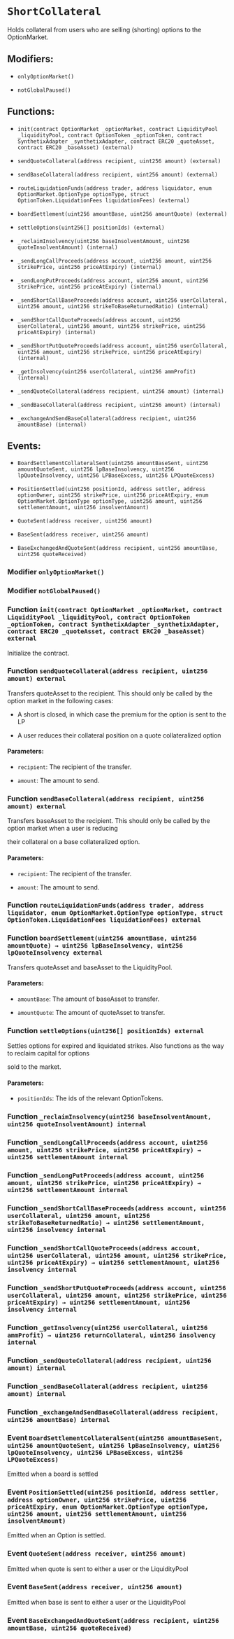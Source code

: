 # `ShortCollateral`

Holds collateral from users who are selling (shorting) options to the OptionMarket.

## Modifiers:

- `onlyOptionMarket()`

- `notGlobalPaused()`

## Functions:

- `init(contract OptionMarket _optionMarket, contract LiquidityPool _liquidityPool, contract OptionToken _optionToken, contract SynthetixAdapter _synthetixAdapter, contract ERC20 _quoteAsset, contract ERC20 _baseAsset) (external)`

- `sendQuoteCollateral(address recipient, uint256 amount) (external)`

- `sendBaseCollateral(address recipient, uint256 amount) (external)`

- `routeLiquidationFunds(address trader, address liquidator, enum OptionMarket.OptionType optionType, struct OptionToken.LiquidationFees liquidationFees) (external)`

- `boardSettlement(uint256 amountBase, uint256 amountQuote) (external)`

- `settleOptions(uint256[] positionIds) (external)`

- `_reclaimInsolvency(uint256 baseInsolventAmount, uint256 quoteInsolventAmount) (internal)`

- `_sendLongCallProceeds(address account, uint256 amount, uint256 strikePrice, uint256 priceAtExpiry) (internal)`

- `_sendLongPutProceeds(address account, uint256 amount, uint256 strikePrice, uint256 priceAtExpiry) (internal)`

- `_sendShortCallBaseProceeds(address account, uint256 userCollateral, uint256 amount, uint256 strikeToBaseReturnedRatio) (internal)`

- `_sendShortCallQuoteProceeds(address account, uint256 userCollateral, uint256 amount, uint256 strikePrice, uint256 priceAtExpiry) (internal)`

- `_sendShortPutQuoteProceeds(address account, uint256 userCollateral, uint256 amount, uint256 strikePrice, uint256 priceAtExpiry) (internal)`

- `_getInsolvency(uint256 userCollateral, uint256 ammProfit) (internal)`

- `_sendQuoteCollateral(address recipient, uint256 amount) (internal)`

- `_sendBaseCollateral(address recipient, uint256 amount) (internal)`

- `_exchangeAndSendBaseCollateral(address recipient, uint256 amountBase) (internal)`

## Events:

- `BoardSettlementCollateralSent(uint256 amountBaseSent, uint256 amountQuoteSent, uint256 lpBaseInsolvency, uint256 lpQuoteInsolvency, uint256 LPBaseExcess, uint256 LPQuoteExcess)`

- `PositionSettled(uint256 positionId, address settler, address optionOwner, uint256 strikePrice, uint256 priceAtExpiry, enum OptionMarket.OptionType optionType, uint256 amount, uint256 settlementAmount, uint256 insolventAmount)`

- `QuoteSent(address receiver, uint256 amount)`

- `BaseSent(address receiver, uint256 amount)`

- `BaseExchangedAndQuoteSent(address recipient, uint256 amountBase, uint256 quoteReceived)`

### Modifier `onlyOptionMarket()`

### Modifier `notGlobalPaused()`

### Function `init(contract OptionMarket _optionMarket, contract LiquidityPool _liquidityPool, contract OptionToken _optionToken, contract SynthetixAdapter _synthetixAdapter, contract ERC20 _quoteAsset, contract ERC20 _baseAsset) external`

Initialize the contract.

### Function `sendQuoteCollateral(address recipient, uint256 amount) external`

Transfers quoteAsset to the recipient. This should only be called by the option market in the following cases:

- A short is closed, in which case the premium for the option is sent to the LP

- A user reduces their collateral position on a quote collateralized option

#### Parameters:

- `recipient`: The recipient of the transfer.

- `amount`: The amount to send.

### Function `sendBaseCollateral(address recipient, uint256 amount) external`

Transfers baseAsset to the recipient. This should only be called by the option market when a user is reducing

their collateral on a base collateralized option.

#### Parameters:

- `recipient`: The recipient of the transfer.

- `amount`: The amount to send.

### Function `routeLiquidationFunds(address trader, address liquidator, enum OptionMarket.OptionType optionType, struct OptionToken.LiquidationFees liquidationFees) external`

### Function `boardSettlement(uint256 amountBase, uint256 amountQuote) → uint256 lpBaseInsolvency, uint256 lpQuoteInsolvency external`

Transfers quoteAsset and baseAsset to the LiquidityPool.

#### Parameters:

- `amountBase`: The amount of baseAsset to transfer.

- `amountQuote`: The amount of quoteAsset to transfer.

### Function `settleOptions(uint256[] positionIds) external`

Settles options for expired and liquidated strikes. Also functions as the way to reclaim capital for options

sold to the market.

#### Parameters:

- `positionIds`: The ids of the relevant OptionTokens.

### Function `_reclaimInsolvency(uint256 baseInsolventAmount, uint256 quoteInsolventAmount) internal`

### Function `_sendLongCallProceeds(address account, uint256 amount, uint256 strikePrice, uint256 priceAtExpiry) → uint256 settlementAmount internal`

### Function `_sendLongPutProceeds(address account, uint256 amount, uint256 strikePrice, uint256 priceAtExpiry) → uint256 settlementAmount internal`

### Function `_sendShortCallBaseProceeds(address account, uint256 userCollateral, uint256 amount, uint256 strikeToBaseReturnedRatio) → uint256 settlementAmount, uint256 insolvency internal`

### Function `_sendShortCallQuoteProceeds(address account, uint256 userCollateral, uint256 amount, uint256 strikePrice, uint256 priceAtExpiry) → uint256 settlementAmount, uint256 insolvency internal`

### Function `_sendShortPutQuoteProceeds(address account, uint256 userCollateral, uint256 amount, uint256 strikePrice, uint256 priceAtExpiry) → uint256 settlementAmount, uint256 insolvency internal`

### Function `_getInsolvency(uint256 userCollateral, uint256 ammProfit) → uint256 returnCollateral, uint256 insolvency internal`

### Function `_sendQuoteCollateral(address recipient, uint256 amount) internal`

### Function `_sendBaseCollateral(address recipient, uint256 amount) internal`

### Function `_exchangeAndSendBaseCollateral(address recipient, uint256 amountBase) internal`

### Event `BoardSettlementCollateralSent(uint256 amountBaseSent, uint256 amountQuoteSent, uint256 lpBaseInsolvency, uint256 lpQuoteInsolvency, uint256 LPBaseExcess, uint256 LPQuoteExcess)`

Emitted when a board is settled

### Event `PositionSettled(uint256 positionId, address settler, address optionOwner, uint256 strikePrice, uint256 priceAtExpiry, enum OptionMarket.OptionType optionType, uint256 amount, uint256 settlementAmount, uint256 insolventAmount)`

Emitted when an Option is settled.

### Event `QuoteSent(address receiver, uint256 amount)`

Emitted when quote is sent to either a user or the LiquidityPool

### Event `BaseSent(address receiver, uint256 amount)`

Emitted when base is sent to either a user or the LiquidityPool

### Event `BaseExchangedAndQuoteSent(address recipient, uint256 amountBase, uint256 quoteReceived)`
